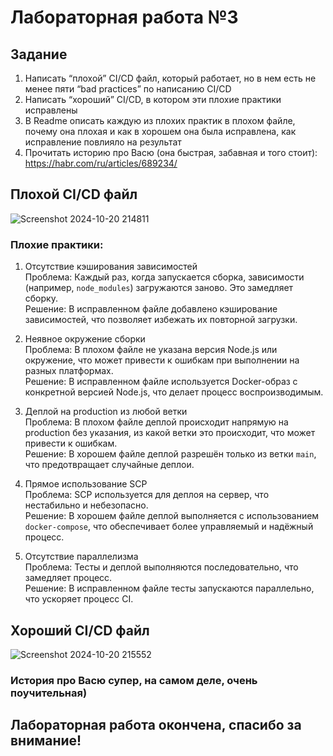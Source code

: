 # Лабораторная работа №3

## Задание

  1. Написать “плохой” CI/CD файл, который работает, но в нем есть не менее пяти “bad practices” по написанию CI/CD
  2. Написать “хороший” CI/CD, в котором эти плохие практики исправлены
  3. В Readme описать каждую из плохих практик в плохом файле, почему она плохая и как в хорошем она была исправлена, как исправление повлияло на результат
  4. Прочитать историю про Васю (она быстрая, забавная и того стоит): https://habr.com/ru/articles/689234/

## Плохой CI/CD файл

![Screenshot 2024-10-20 214811](https://github.com/user-attachments/assets/1ba0c4fc-afcd-4e0e-a179-5e78308d4e56)

### Плохие практики:

1. Отсутствие кэширования зависимостей  
   Проблема: Каждый раз, когда запускается сборка, зависимости (например, `node_modules`) загружаются заново. Это замедляет сборку.  
   Решение: В исправленном файле добавлено кэширование зависимостей, что позволяет избежать их повторной загрузки.

2. Неявное окружение сборки  
   Проблема: В плохом файле не указана версия Node.js или окружение, что может привести к ошибкам при выполнении на разных платформах.  
   Решение: В исправленном файле используется Docker-образ с конкретной версией Node.js, что делает процесс воспроизводимым.

3. Деплой на production из любой ветки  
   Проблема: В плохом файле деплой происходит напрямую на production без указания, из какой ветки это происходит, что может привести к ошибкам.  
   Решение: В хорошем файле деплой разрешён только из ветки `main`, что предотвращает случайные деплои.

4. Прямое использование SCP  
   Проблема: SCP используется для деплоя на сервер, что нестабильно и небезопасно.  
   Решение: В хорошем файле деплой выполняется с использованием `docker-compose`, что обеспечивает более управляемый и надёжный процесс.

5. Отсутствие параллелизма  
   Проблема: Тесты и деплой выполняются последовательно, что замедляет процесс.  
   Решение: В исправленном файле тесты запускаются параллельно, что ускоряет процесс CI.

## Хороший CI/CD файл

![Screenshot 2024-10-20 215552](https://github.com/user-attachments/assets/1ee3bdd8-3be1-457f-906f-66ead9b7a3b4)

### История про Васю супер, на самом деле, очень поучительная)
## Лабораторная работа окончена, спасибо за внимание!
